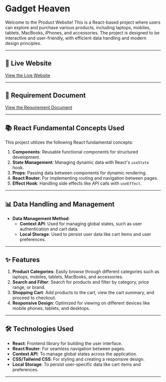 # Gadget Heaven

Welcome to the Product Website! This is a React-based project where users can explore and purchase various products, including laptops, mobiles, tablets, MacBooks, iPhones, and accessories. The project is designed to be interactive and user-friendly, with efficient data handling and modern design principles.

---

## 🚀 Live Website
[View the Live Website](https://github.com/programming-hero-web-course-4/b10a8-gadget-heaven-SubirChDey)

---

## 📄 Requirement Document
[View the Requirement Document](https://github.com/programming-hero-web-course-4/b10a8-gadget-heaven-SubirChDey)

---

## 📚 React Fundamental Concepts Used

This project utilizes the following React fundamental concepts:
1. **Components**: Reusable functional components for structured development.
2. **State Management**: Managing dynamic data with React's `useState` hook.
3. **Props**: Passing data between components for dynamic rendering.
4. **React Router**: For implementing routing and navigation between pages.
5. **Effect Hook**: Handling side effects like API calls with `useEffect`.

---

## 📊 Data Handling and Management

- **Data Management Method**: 
  - **Context API**: Used for managing global states, such as user authentication and cart data.
  - **Local Storage**: Used to persist user data like cart items and user preferences.

---

## ✨ Features

1. **Product Categories**: Easily browse through different categories such as laptops, mobiles, tablets, MacBooks, and accessories.
2. **Search and Filter**: Search for products and filter by category, price range, or brand.
3. **Shopping Cart**: Add products to the cart, view the cart summary, and proceed to checkout.
4. **Responsive Design**: Optimized for viewing on different devices like mobile phones, tablets, and desktops.


---

## 🛠 Technologies Used

- **React**: Frontend library for building the user interface.
- **React Router**: For seamless navigation between pages.
- **Context API**: To manage global states across the application.
- **CSS/Tailwind CSS**: For styling and creating a responsive design.
- **Local Storage**: To persist user-specific data like cart items and preferences.

---



